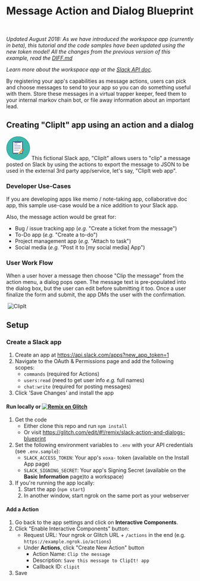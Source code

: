 # Message Action and Dialog Blueprint
​

*Updated August 2018: As we have introduced the workspace app (currently in beta), this tutorial and the code samples have been updated using the new token model! All the changes from the previous version of this example, read the [DIFF.md](DIFF.md)*

*Learn more about the workspace app at the [Slack API doc](https://api.slack.com/workspace-apps-preview).*


By registering your app's capabilities as message actions, users can pick and choose messages to send to your app so you can do something useful with them. Store these messages in a virtual trapper keeper, feed them to your internal markov chain bot, or file away information about an important lead.

## Creating "ClipIt" app using an action and a dialog

![App icon](images/icon_small.png) This fictional Slack app, "ClipIt" allows users to "clip" a message posted on Slack by using the actions to export the message to JSON to be used in the external 3rd party app/service, let's say, "ClipIt web app".

### Developer Use-Cases

If you are developing apps like memo / note-taking app, collaborative doc app, this sample use-case would be a nice addition to your Slack app.

Also, the message action would be great for:

- Bug / issue tracking app (*e.g.* "Create a ticket from the message")
- To-Do app (*e.g.* "Create a to-do")
- Project management app (*e.g.* "Attach to task")
- Social media (*e.g.* "Post it to [my social media] App")

### User Work Flow

When a user hover a message then choose "Clip the message" from the action menu, a dialog pops open.
The message text is pre-populated into the dialog box, but the user can edit before submitting it too.
Once a user finalize the form and submit, the app DMs the user with the confirmation.

​
![ClipIt](https://cdn.glitch.com/441299e3-79ff-44b2-9688-4ade057797c8%2Fscreen_actions_dialogs_demo.gif?1526686807617)

## Setup
### Create a Slack app
1. Create an app at https://api.slack.com/apps?new_app_token=1
2. Navigate to the OAuth & Permissions page and add the following scopes:
    * `commands` (required for Actions)
    * `users:read` (need to get user info *e.g.* full names)
    * `chat:write` (required for posting messages)
3. Click 'Save Changes' and install the app
​
#### Run locally or [![Remix on Glitch](https://cdn.glitch.com/2703baf2-b643-4da7-ab91-7ee2a2d00b5b%2Fremix-button.svg)](https://glitch.com/edit/#!/remix/slack-action-and-dialogs-blueprint)

1. Get the code
    * Either clone this repo and run `npm install`
    * Or visit https://glitch.com/edit/#!/remix/slack-action-and-dialogs-blueprint
2. Set the following environment variables to `.env` with your API credentials (see `.env.sample`):
    * `SLACK_ACCESS_TOKEN`: Your app's `xoxa-` token (available on the Install App page)
    * `SLACK_SIGNING_SECRET`: Your app's Signing Secret (available on the **Basic Information** page)to a workspace)  
3. If you're running the app locally:
    1. Start the app (`npm start`)
    1. In another window, start ngrok on the same port as your webserver
​
#### Add a Action
1. Go back to the app settings and click on **Interactive Components**.
2. Click "Enable Interactive Components" button:
    * Request URL: Your ngrok or Glitch URL + `/actions` in the end (e.g. `https://example.ngrok.io/actions`)
    * Under **Actions**, click "Create New Action" button
      * Action Name: `Clip the message`
      * Description: `Save this message to ClipIt! app`
      * Callback ID: `clipit`
3. Save
​

​
